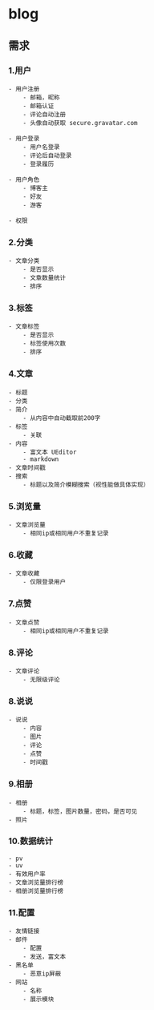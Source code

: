 # blog


## 需求

### 1.用户

    - 用户注册
        - 邮箱，昵称
        - 邮箱认证
        - 评论自动注册
        - 头像自动获取 secure.gravatar.com
    
    - 用户登录
        - 用户名登录
        - 评论后自动登录
        - 登录履历

    - 用户角色
        - 博客主
        - 好友
        - 游客

    - 权限

### 2.分类
    - 文章分类
        - 是否显示
        - 文章数量统计
        - 排序
        
### 3.标签
    - 文章标签
        - 是否显示
        - 标签使用次数
        - 排序

### 4.文章
    - 标题
    - 分类
    - 简介 
        - 从内容中自动截取前200字
    - 标签
        - 关联
    - 内容
        - 富文本 UEditor
        - markdown
    - 文章时间戳
    - 搜索
        - 标题以及简介模糊搜索（视性能做具体实现）

### 5.浏览量
    - 文章浏览量
        - 相同ip或相同用户不重复记录

### 6.收藏
    - 文章收藏
        - 仅限登录用户

### 7.点赞
    - 文章点赞
        - 相同ip或相同用户不重复记录
        
### 8.评论
    - 文章评论
        - 无限级评论

### 8.说说
    - 说说
        - 内容
        - 图片
        - 评论
        - 点赞
        - 时间戳

### 9.相册
    - 相册
        - 标题，标签，图片数量，密码，是否可见
    - 照片
    

### 10.数据统计
    - pv
    - uv
    - 有效用户率
    - 文章浏览量排行榜
    - 相册浏览量排行榜

### 11.配置
    - 友情链接
    - 邮件
        - 配置
        - 发送，富文本
    - 黑名单
        - 恶意ip屏蔽
    - 网站
        - 名称
        - 展示模块
    
